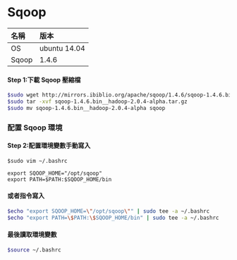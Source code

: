 # Sqoop

| 名稱 | 版本 |
| :--- | :--- |
| OS | ubuntu 14.04 |
| Sqoop | 1.4.6 |

#### Step 1:下載 Sqoop 壓縮檔

```bash
$sudo wget http://mirrors.ibiblio.org/apache/sqoop/1.4.6/sqoop-1.4.6.bin__hadoop-2.0.4-alpha.tar.gz
$sudo tar -xvf sqoop-1.4.6.bin__hadoop-2.0.4-alpha.tar.gz
$sudo mv sqoop-1.4.6.bin__hadoop-2.0.4-alpha sqoop
```

### 配置 Sqoop 環境

#### Step 2:配置環境變數手動寫入

```
$sudo vim ~/.bashrc
```

```
export SQOOP_HOME="/opt/sqoop"
export PATH=$PATH:$SQOOP_HOME/bin
```

#### 或者指令寫入

```bash
$echo "export SQOOP_HOME=\"/opt/sqoop\"" | sudo tee -a ~/.bashrc
$echo "export PATH=\$PATH:\$SQOOP_HOME/bin" | sudo tee -a ~/.bashrc
```

#### 最後讀取環境變數

```bash
$source ~/.bashrc
```



